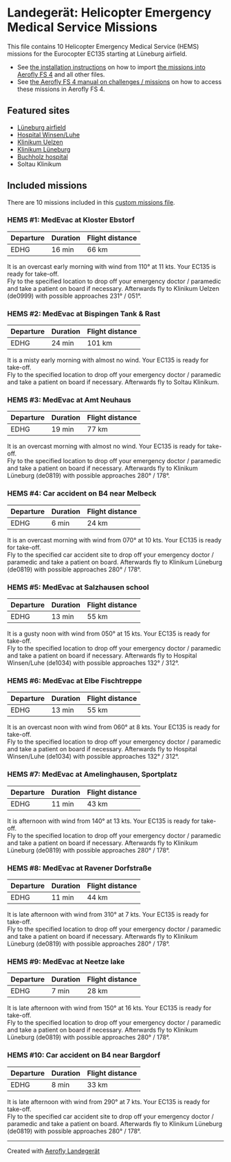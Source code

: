 # Landegerät: Helicopter Emergency Medical Service Missions

This file contains 10 Helicopter Emergency Medical Service (HEMS) missions for the Eurocopter EC135 starting at Lüneburg airfield.

- See [the installation instructions](https://fboes.github.io/aerofly-missions/docs/generic-installation.html) on how to import [the missions into Aerofly FS 4](missions/custom_missions_user.tmc) and all other files.
- See [the Aerofly FS 4 manual on challenges / missions](https://www.aerofly.com/tutorials/missions/) on how to access these missions in Aerofly FS 4.

## Featured sites

- [Lüneburg airfield](https://aip.dfs.de/BasicVFR/2024NOV14/pages/E0E85B4C1707CBD69A599402F931EF2B.html)
- [Hospital Winsen/Luhe](https://aip.dfs.de/BasicVFR/2024NOV14/pages/96CBC2C4BD976E059BA38B44DC6608E0.html)
- [Klinikum Uelzen](https://aip.dfs.de/BasicVFR/2024NOV14/pages/B9542FE4F8FF7580CADA1873E385C223.html)
- [Klinikum Lüneburg](https://aip.dfs.de/BasicVFR/2024NOV14/pages/40ff7f1f0a9d83ba77a680996b897ed3.html)
- [Buchholz hospital](https://aip.dfs.de/BasicVFR/2024NOV14/pages/C52C830CE7D53C64C769A71576C8FAB7.html)
- Soltau Klinikum

## Included missions

There are 10 missions included in this [custom missions file](missions/custom_missions_user.tmc).

### HEMS #1: MedEvac at Kloster Ebstorf

| Departure | Duration | Flight distance |
| --------- | -------- | --------------- |
| EDHG      | 16 min   | 66 km           |

It is an overcast early morning with wind from 110° at 11 kts. Your EC135 is ready for take-off.  
Fly to the specified location to drop off your emergency doctor / paramedic and take a patient on board if necessary. Afterwards fly to Klinikum Uelzen (de0999) with possible approaches 231° / 051°.

### HEMS #2: MedEvac at Bispingen Tank & Rast

| Departure | Duration | Flight distance |
| --------- | -------- | --------------- |
| EDHG      | 24 min   | 101 km          |

It is a misty early morning with almost no wind. Your EC135 is ready for take-off.  
Fly to the specified location to drop off your emergency doctor / paramedic and take a patient on board if necessary. Afterwards fly to Soltau Klinikum.

### HEMS #3: MedEvac at Amt Neuhaus

| Departure | Duration | Flight distance |
| --------- | -------- | --------------- |
| EDHG      | 19 min   | 77 km           |

It is an overcast morning with almost no wind. Your EC135 is ready for take-off.  
Fly to the specified location to drop off your emergency doctor / paramedic and take a patient on board if necessary. Afterwards fly to Klinikum Lüneburg (de0819) with possible approaches 280° / 178°.

### HEMS #4: Car accident on B4 near Melbeck

| Departure | Duration | Flight distance |
| --------- | -------- | --------------- |
| EDHG      | 6 min    | 24 km           |

It is an overcast morning with wind from 070° at 10 kts. Your EC135 is ready for take-off.  
Fly to the specified car accident site to drop off your emergency doctor / paramedic and take a patient on board. Afterwards fly to Klinikum Lüneburg (de0819) with possible approaches 280° / 178°.

### HEMS #5: MedEvac at Salzhausen school

| Departure | Duration | Flight distance |
| --------- | -------- | --------------- |
| EDHG      | 13 min   | 55 km           |

It is a gusty noon with wind from 050° at 15 kts. Your EC135 is ready for take-off.  
Fly to the specified location to drop off your emergency doctor / paramedic and take a patient on board if necessary. Afterwards fly to Hospital Winsen/Luhe (de1034) with possible approaches 132° / 312°.

### HEMS #6: MedEvac at Elbe Fischtreppe

| Departure | Duration | Flight distance |
| --------- | -------- | --------------- |
| EDHG      | 13 min   | 55 km           |

It is an overcast noon with wind from 060° at 8 kts. Your EC135 is ready for take-off.  
Fly to the specified location to drop off your emergency doctor / paramedic and take a patient on board if necessary. Afterwards fly to Hospital Winsen/Luhe (de1034) with possible approaches 132° / 312°.

### HEMS #7: MedEvac at Amelinghausen, Sportplatz

| Departure | Duration | Flight distance |
| --------- | -------- | --------------- |
| EDHG      | 11 min   | 43 km           |

It is afternoon with wind from 140° at 13 kts. Your EC135 is ready for take-off.  
Fly to the specified location to drop off your emergency doctor / paramedic and take a patient on board if necessary. Afterwards fly to Klinikum Lüneburg (de0819) with possible approaches 280° / 178°.

### HEMS #8: MedEvac at Ravener Dorfstraße

| Departure | Duration | Flight distance |
| --------- | -------- | --------------- |
| EDHG      | 11 min   | 44 km           |

It is late afternoon with wind from 310° at 7 kts. Your EC135 is ready for take-off.  
Fly to the specified location to drop off your emergency doctor / paramedic and take a patient on board if necessary. Afterwards fly to Klinikum Lüneburg (de0819) with possible approaches 280° / 178°.

### HEMS #9: MedEvac at Neetze lake

| Departure | Duration | Flight distance |
| --------- | -------- | --------------- |
| EDHG      | 7 min    | 28 km           |

It is late afternoon with wind from 150° at 16 kts. Your EC135 is ready for take-off.  
Fly to the specified location to drop off your emergency doctor / paramedic and take a patient on board if necessary. Afterwards fly to Klinikum Lüneburg (de0819) with possible approaches 280° / 178°.

### HEMS #10: Car accident on B4 near Bargdorf

| Departure | Duration | Flight distance |
| --------- | -------- | --------------- |
| EDHG      | 8 min    | 33 km           |

It is late afternoon with wind from 290° at 7 kts. Your EC135 is ready for take-off.  
Fly to the specified car accident site to drop off your emergency doctor / paramedic and take a patient on board. Afterwards fly to Klinikum Lüneburg (de0819) with possible approaches 280° / 178°.

---

Created with [Aerofly Landegerät](https://github.com/fboes/aerofly-patterns)
